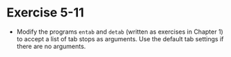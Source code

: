 # Exercise 5-11

- Modify the programs `entab` and `detab` (written as exercises in Chapter 1) to accept a list of tab stops as arguments.
Use the default tab settings if there are no arguments.
